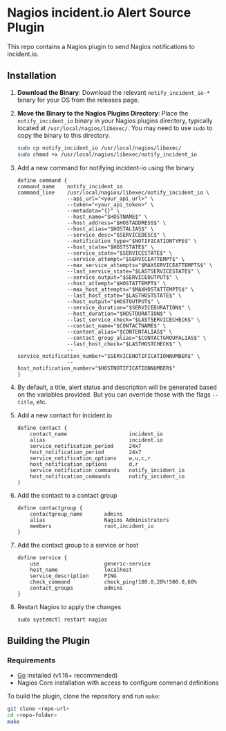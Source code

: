 # Nagios incident.io Alert Source Plugin

This repo contains a Nagios plugin to send Nagios notifications to incident.io. 

## Installation

1. **Download the Binary**:
   Download the relevant `notify_incident_io-*` binary for your OS from the releases page.

2. **Move the Binary to the Nagios Plugins Directory**:
   Place the `notify_incident_io` binary in your Nagios plugins directory, typically located at `/usr/local/nagios/libexec/`. You may need to use `sudo` to copy the binary to this directory.

   ```bash
   sudo cp notify_incident_io /usr/local/nagios/libexec/
   sudo chmod +x /usr/local/nagios/libexec/notify_incident_io

3. Add a new command for notifying incident-io using the binary
    ```
    define command {
    command_name    notify_incident_io
    command_line    /usr/local/nagios/libexec/notify_incident_io \
                    --api_url="<your_api_url>" \
                    --token="<your_api_token>" \
                    --metadata="{}" \
                    --host_name="$HOSTNAME$" \
                    --host_address="$HOSTADDRESS$" \
                    --host_alias="$HOSTALIAS$" \
                    --service_desc="$SERVICEDESC$" \
                    --notification_type="$NOTIFICATIONTYPE$" \
                    --host_state="$HOSTSTATE$" \
                    --service_state="$SERVICESTATE$" \
                    --service_attempt="$SERVICEATTEMPT$" \
                    --max_service_attempts="$MAXSERVICEATTEMPTS$" \
                    --last_service_state="$LASTSERVICESTATE$" \
                    --service_output="$SERVICEOUTPUT$" \
                    --host_attempt="$HOSTATTEMPT$" \
                    --max_host_attempts="$MAXHOSTATTEMPTS$" \
                    --last_host_state="$LASTHOSTSTATE$" \
                    --host_output="$HOSTOUTPUT$" \
                    --service_duration="$SERVICEDURATION$" \
                    --host_duration="$HOSTDURATION$" \
                    --last_service_check="$LASTSERVICECHECK$" \
                    --contact_name="$CONTACTNAME$" \
                    --content_alias="$CONTENTALIAS$" \
                    --contact_group_alias="$CONTACTGROUPALIAS$" \
                    --last_host_check="$LASTHOSTCHECK$" \
                    --service_notification_number="$SERVICENOTIFICATIONNUMBER$" \
                    --host_notification_number="$HOSTNOTIFICATIONNUMBER$"
   }
   ```

4. By default, a title, alert status and description will be generated based on the variables provided. But you can override those with the flags `--title`, etc.
5. Add a new contact for incident.io
    ```
    define contact {
        contact_name                    incident_io
        alias                           incident.io
        service_notification_period     24x7
        host_notification_period        24x7
        service_notification_options    w,u,c,r
        host_notification_options       d,r
        service_notification_commands   notify_incident_io
        host_notification_commands      notify_incident_io
    }
    ```
6. Add the contact to a contact group
    ```
    define contactgroup {
        contactgroup_name       admins
        alias                   Nagios Administrators
        members                 root,incident_io
    }
    ```
7. Add the contact group to a service or host
    ```
    define service {
        use                     generic-service
        host_name               localhost
        service_description     PING
        check_command           check_ping!100.0,20%!500.0,60%
        contact_groups          admins
    }
    ```
8. Restart Nagios to apply the changes
    ```
    sudo systemctl restart nagios
    ```

## Building the Plugin

### Requirements

- [Go](https://golang.org/) installed (v1.16+ recommended)
- Nagios Core installation with access to configure command definitions

To build the plugin, clone the repository and run `make`:

```bash
git clone <repo-url>
cd <repo-folder>
make
